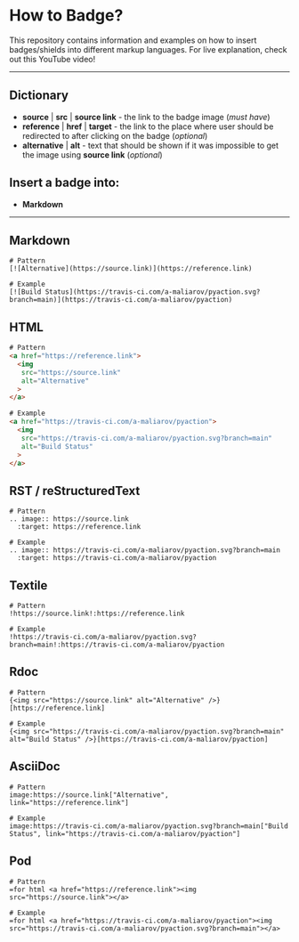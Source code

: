 # How to Badge?
This repository contains information and examples on how to insert badges/shields into different markup languages. For live explanation, check out this YouTube video!

---

## Dictionary
+ **source** | **src** | **source link** - the link to the badge image (*must have*)
+ **reference** | **href** | **target** - the link to the place where user should be redirected to after clicking on the badge (*optional*)
+ **alternative** | **alt** - text that should be shown if it was impossible to get the image using **source link** (*optional*)

## Insert a badge into:
+ **Markdown**

---

## Markdown
```
# Pattern
[![Alternative](https://source.link)](https://reference.link)

# Example
[![Build Status](https://travis-ci.com/a-maliarov/pyaction.svg?branch=main)](https://travis-ci.com/a-maliarov/pyaction)
```

## HTML
```html
# Pattern
<a href="https://reference.link">
  <img
   src="https://source.link"
   alt="Alternative"
  >
</a>

# Example
<a href="https://travis-ci.com/a-maliarov/pyaction">
  <img
   src="https://travis-ci.com/a-maliarov/pyaction.svg?branch=main"
   alt="Build Status"
  >
</a>
```

## RST / reStructuredText
```
# Pattern
.. image:: https://source.link
  :target: https://reference.link

# Example
.. image:: https://travis-ci.com/a-maliarov/pyaction.svg?branch=main
  :target: https://travis-ci.com/a-maliarov/pyaction
```

## Textile
```
# Pattern
!https://source.link!:https://reference.link

# Example
!https://travis-ci.com/a-maliarov/pyaction.svg?branch=main!:https://travis-ci.com/a-maliarov/pyaction
```

## Rdoc
```
# Pattern
{<img src="https://source.link" alt="Alternative" />}[https://reference.link]

# Example
{<img src="https://travis-ci.com/a-maliarov/pyaction.svg?branch=main" alt="Build Status" />}[https://travis-ci.com/a-maliarov/pyaction]
```

## AsciiDoc
```
# Pattern
image:https://source.link["Alternative", link="https://reference.link"]

# Example
image:https://travis-ci.com/a-maliarov/pyaction.svg?branch=main["Build Status", link="https://travis-ci.com/a-maliarov/pyaction"]
```

## Pod
```
# Pattern
=for html <a href="https://reference.link"><img src="https://source.link"></a>

# Example
=for html <a href="https://travis-ci.com/a-maliarov/pyaction"><img src="https://travis-ci.com/a-maliarov/pyaction.svg?branch=main"></a>
```

